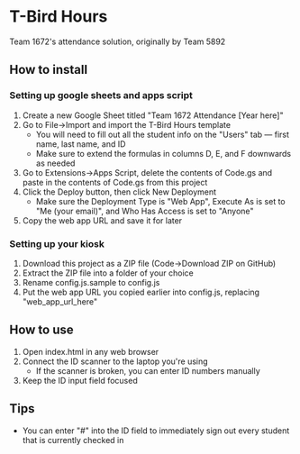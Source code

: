 # T-Bird Hours

Team 1672's attendance solution, originally by Team 5892

## How to install

### Setting up google sheets and apps script

1. Create a new Google Sheet titled "Team 1672 Attendance [Year here]"
2. Go to File→Import and import the T-Bird Hours template
    - You will need to fill out all the student info on the "Users" tab — first name, last name, and ID
    - Make sure to extend the formulas in columns D, E, and F downwards as needed
3. Go to Extensions→Apps Script, delete the contents of Code.gs and paste in the contents of Code.gs from this project
4. Click the Deploy button, then click New Deployment
    - Make sure the Deployment Type is "Web App", Execute As is set to "Me (your email)", and Who Has Access is set to "Anyone"
5. Copy the web app URL and save it for later

### Setting up your kiosk

1. Download this project as a ZIP file (Code→Download ZIP on GitHub)
2. Extract the ZIP file into a folder of your choice
3. Rename config.js.sample to config.js
4. Put the web app URL you copied earlier into config.js, replacing "web_app_url_here"

## How to use

1. Open index.html in any web browser
2. Connect the ID scanner to the laptop you're using
    - If the scanner is broken, you can enter ID numbers manually
3. Keep the ID input field focused

## Tips

- You can enter "#" into the ID field to immediately sign out every student that is currently checked in
